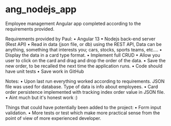 # ang_nodejs_app
Employee management Angular app completed according to the requirements provided.

Requirements provided by Paul:
•	Angular 13
•	Nodejs back-end server (Rest API)
•	Read in data (json file, or db) using the REST API, Data can be anything, something that interests you; cars, stocks, sports teams, etc.…
•	Display the data in a card type format.
•	Implement full CRUD
•	Allow you user to click on the card and drag and drop the order of the data.
•	Save the new order, to be recalled the next time the application runs.
•	Code should have unit tests
•	Save work in GitHub

Notes:
•	Upon last run everything worked according to requirements. JSON file was used for database. Type of data is info about employees.
•	Card order persistence implemented with tracking index order value in JSON file.
•	Aint much but it's honest work :)

Things that could have potentially been added to the project:
•	Form input validation.
•	More tests or test which make more practical sense from the point of view of more experienced developer.
